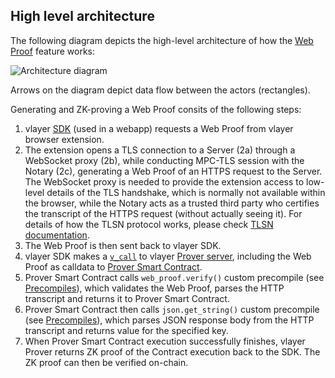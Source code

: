 ## High level architecture

The following diagram depicts the high-level architecture of how the [Web Proof](../../features/web.md) feature works:

![Architecture diagram](/images/architecture/web-proof.png)

Arrows on the diagram depict data flow between the actors (rectangles).

Generating and ZK-proving a Web Proof consits of the following steps:
1. vlayer [SDK](../../javascript/javascript.md) (used in a webapp) requests a Web Proof from vlayer browser extension.
2. The extension opens a TLS connection to a Server (2a) through a WebSocket proxy (2b), while conducting MPC-TLS session with the Notary (2c), generating a Web Proof of an HTTPS request to the Server. The WebSocket proxy is needed to provide the extension access to low-level details of the TLS handshake, which is normally not available within the browser, while the Notary acts as a trusted third party who certifies the transcript of the HTTPS request (without actually seeing it). For details of how the TLSN protocol works, please check [TLSN documentation](https://docs.tlsnotary.org/).
3. The Web Proof is then sent back to vlayer SDK.
4. vlayer SDK makes a [`v_call`](../api.md#v_call) to vlayer [Prover server](./prover.md), including the Web Proof as calldata to [Prover Smart Contract](../../features/web.md#example-prover).
5. Prover Smart Contract calls `web_proof.verify()` custom precompile (see [Precompiles](./prover.md#precompiles)), which validates the Web Proof, parses the HTTP transcript and returns it to Prover Smart Contract.
6. Prover Smart Contract then calls `json.get_string()` custom precompile (see [Precompiles](./prover.md#precompiles)), which parses JSON response body from the HTTP transcript and returns value for the specified key.
7. When Prover Smart Contract execution successfully finishes, vlayer Prover returns ZK proof of the Contract execution back to the SDK. The ZK proof can then be verified on-chain.

